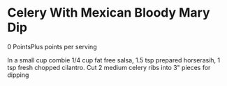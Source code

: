 # Celery With Mexican Bloody Mary Dip 

0 PointsPlus points per serving

In a small cup combie 1/4 cup fat free salsa, 1.5 tsp prepared horserasih, 1 tsp fresh chopped cilantro.  Cut 2 medium celery ribs into 3" pieces for dipping